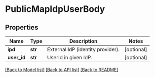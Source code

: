 # PublicMapIdpUserBody

## Properties
Name | Type | Description | Notes
------------ | ------------- | ------------- | -------------
**ipd** | **str** | External IdP (identity provider). | [optional] 
**user_id** | **str** | UserId in given IdP. | [optional] 

[[Back to Model list]](../README.md#documentation-for-models) [[Back to API list]](../README.md#documentation-for-api-endpoints) [[Back to README]](../README.md)

